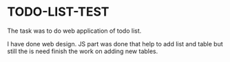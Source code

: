 # TODO-LIST-TEST

The task was to do web application of todo list. 

I have done web design. 
JS part was done that help to add list and table but still the is need finish the work on adding new tables.
